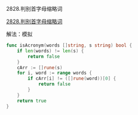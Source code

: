 2828.判别首字母缩略词

[2828.判别首字母缩略词](https://leetcode.cn/problems/check-if-a-string-is-an-acronym-of-words/)



解法：模拟



```go
func isAcronym(words []string, s string) bool {
	if len(words) != len(s) {
		return false
	}
	cArr := []rune(s)
	for i, word := range words {
		if cArr[i] != ([]rune(word))[0] {
			return false
		}
	}
	return true
}
```


